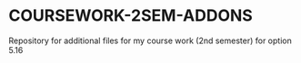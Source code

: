 # COURSEWORK-2SEM-ADDONS
Repository for additional files for my course work (2nd semester) for option 5.16
